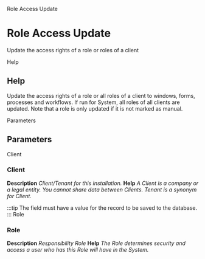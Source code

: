 
Role Access Update
# Role Access Update


Update the access rights of a role or roles of a client

Help
## Help

Update the access rights of a role or all roles of a client to windows, forms, processes and workflows. If run for System, all roles of all clients are updated. Note that a role is only updated if it is not marked as manual.

Parameters
## Parameters


Client
### Client

**Description**
 *Client/Tenant for this installation.*
**Help**
 *A Client is a company or a legal entity. You cannot share data between Clients. Tenant is a synonym for Client.*

:::tip
The field must have a value for the record to be saved to the database.
:::
Role
### Role

**Description**
 *Responsibility Role*
**Help**
 *The Role determines security and access a user who has this Role will have in the System.*
